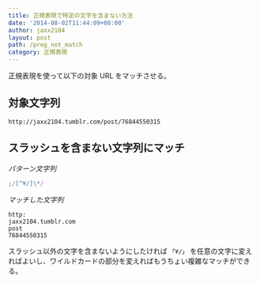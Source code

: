 ```yaml
---
title: 正規表現で特定の文字を含まない方法
date: '2014-08-02T11:44:09+00:00'
author: jaxx2104
layout: post
path: /preg_not_match
category: 正規表現
---
```


正規表現を使って以下の対象 URL をマッチさせる。

## 対象文字列

```
http://jaxx2104.tumblr.com/post/76844550315
```

## スラッシュを含まない文字列にマッチ

_パターン文字列_

```js
;/[^¥/]\*/
```

<!--more-->

_マッチした文字列_

```
http:
jaxx2104.tumblr.com
post
76844550315
```

スラッシュ以外の文字を含まないようにしたければ `「¥/」` を任意の文字に変えればよいし、ワイルドカードの部分を変えればもうちょい複雑なマッチができる。
